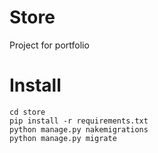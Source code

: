 # Store
Project for portfolio
# Install
```
cd store
pip install -r requirements.txt
python manage.py nakemigrations
python manage.py migrate
```
